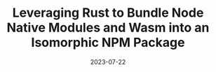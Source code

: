 ---
title: "Leveraging Rust to Bundle Node Native Modules and Wasm into an Isomorphic NPM Package"
date: 2023-07-22
externalLink: https://nickb.dev/blog/leveraging-rust-to-bundle-node-native-modules-and-wasm-into-an-isomorphic-npm-package/
---